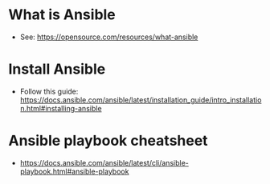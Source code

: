 # What is Ansible
- See: https://opensource.com/resources/what-ansible
# Install Ansible
- Follow this guide: https://docs.ansible.com/ansible/latest/installation_guide/intro_installation.html#installing-ansible
# Ansible playbook cheatsheet
- https://docs.ansible.com/ansible/latest/cli/ansible-playbook.html#ansible-playbook
